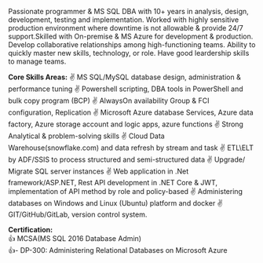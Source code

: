 Passionate programmer & MS SQL DBA with 10+ years in analysis, design, development, testing and implementation. Worked with highly sensitive production environment where downtime is not allowable & provide 24/7 support.Skilled with On-premise & MS Azure for development & production. Develop collaborative relationships among high-functioning teams. Ability to quickly master new skills, technology, or role. Have good leardership skills to manage teams.


**Core Skills Areas:**
✌ MS SQL/MySQL database design, administration & performance tuning
✌ Powershell scripting, DBA tools in PowerShell and bulk copy program (BCP)
✌ AlwaysOn availability Group & FCI configuration, Replication
✌ Microsoft Azure database Services, Azure data factory, Azure storage account and logic apps, azure functions
✌ Strong Analytical & problem-solving skills
✌ Cloud Data Warehouse(snowflake.com) and data refresh by stream and task
✌ ETL\ELT by ADF/SSIS to process structured and semi-structured data
✌ Upgrade/ Migrate SQL server instances
✌ Web application in .Net framework/ASP.NET, Rest API development in .NET Core & JWT, implementation of API method by role and policy-based
✌ Administering databases on Windows and Linux (Ubuntu) platform and docker
✌ GIT/GitHub/GitLab, version control system.

**Certification:**<br>
👍 MCSA(MS SQL 2016 Database Admin)<br>
👍- DP-300: Administering Relational Databases on Microsoft Azure <br>
